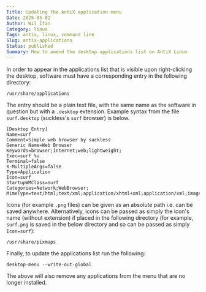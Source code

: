 ```yaml
---
Title: Updating the AntiX application menu
Date: 2025-05-02
Author: Wil Ifan
Category: linux
Tags: antix, linux, command line
Slug: antix-applications
Status: published
Summary: How to amend the desktop applications list on AntiX Linux
---
```


In order to appear in the applications list that is visible upon right-clicking the desktop, software must have a corresponding entry in the following directory:

```
/usr/share/applications
```

The entry should be a plain text file, with the same name as the software in question but with a `.desktop` extension.  Example syntax from the file `surf.desktop` (suckless's `surf` browser) is below.

```
[Desktop Entry]
Name=surf
Comment=Simple web browser by suckless
Generic Name=Web Browser
Keywords=browser;internet;web;lightweight;
Exec=surf %u
Terminal=false
X-MultipleArgs=false
Type=Application
Icon=surf
StartupWMClass=surf
Categories=Network;WebBrowser;
MimeType=text/html;text/xml;application/xhtml+xml;application/xml;image/gif;image/jpeg;image/png
```

Icons (for example `.png` files) can be given as an absolute path i.e. can be saved anywhere.  Alternatively, icons can be passed as simply the icon's name (without extension) if placed in the following directory (for example, `surf.png` is saved in the below directory and so can be passed as simply `Icon=surf`):

```
/usr/share/pixmaps
```

Finally, to update the applications list run the following:

```shell
desktop-menu --write-out-global
```

The above will also remove any applications from the menu that are no longer installed. 
